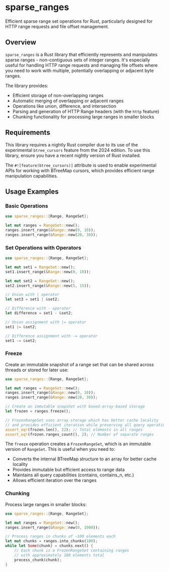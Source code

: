 # sparse_ranges

Efficient sparse range set operations for Rust, particularly designed for HTTP range requests and file offset management.

## Overview

`sparse_ranges` is a Rust library that efficiently represents and manipulates sparse ranges - non-contiguous sets of integer ranges. It's especially useful for handling HTTP range requests and managing file offsets where you need to work with multiple, potentially overlapping or adjacent byte ranges.

The library provides:
- Efficient storage of non-overlapping ranges
- Automatic merging of overlapping or adjacent ranges
- Operations like union, difference, and intersection
- Parsing and generation of HTTP Range headers (with the `http` feature)
- Chunking functionality for processing large ranges in smaller blocks

## Requirements

This library requires a nightly Rust compiler due to its use of the experimental `btree_cursors` feature from the 2024 edition. To use this library, ensure you have a recent nightly version of Rust installed.

The `#![feature(btree_cursors)]` attribute is used to enable experimental APIs for working with BTreeMap cursors, which provides efficient range manipulation capabilities.

## Usage Examples

### Basic Operations

```rust
use sparse_ranges::{Range, RangeSet};

let mut ranges = RangeSet::new();
ranges.insert_range(&Range::new(0, 10));
ranges.insert_range(&Range::new(20, 30));
```

### Set Operations with Operators

```rust
use sparse_ranges::{Range, RangeSet};

let mut set1 = RangeSet::new();
set1.insert_range(&Range::new(0, 10));

let mut set2 = RangeSet::new();
set2.insert_range(&Range::new(5, 15));

// Union with | operator
let set3 = set1 | &set2;

// Difference with - operator
let difference = set1 - &set2;

// Union assignment with |= operator
set1 |= &set2;

// Difference assignment with -= operator
set1 -= &set2;
```

### Freeze

Create an immutable snapshot of a range set that can be shared across threads or stored for later use:

```rust
use sparse_ranges::{Range, RangeSet};

let mut ranges = RangeSet::new();
ranges.insert_range(&Range::new(0, 10));
ranges.insert_range(&Range::new(20, 30));

// Create an immutable snapshot with boxed-array-based storage
let frozen = ranges.freeze();

// FrozenRangeSet uses array storage which has better cache locality
// and provides efficient iteration while preserving all query operations
assert_eq!(frozen.len(), 22); // Total elements in all ranges
assert_eq!(frozen.ranges_count(), 2); // Number of separate ranges
```

The `freeze` operation creates a `FrozenRangeSet`, which is an immutable version of `RangeSet`. This is useful when you need to:
- Converts the internal BTreeMap structure to an array for better cache locality
- Provides immutable but efficient access to range data
- Maintains all query capabilities (contains, contains_n, etc.)
- Allows efficient iteration over the ranges


### Chunking

Process large ranges in smaller blocks:

```rust
use sparse_ranges::{Range, RangeSet};

let mut ranges = RangeSet::new();
ranges.insert_range(&Range::new(0, 1000));

// Process ranges in chunks of ~100 elements each
let mut chunks = ranges.into_chunks(100);
while let Some(chunk) = chunks.next() {
    // Each chunk is a FrozenRangeSet containing ranges
    // with approximately 100 elements total
    process_chunk(chunk);
}
```
